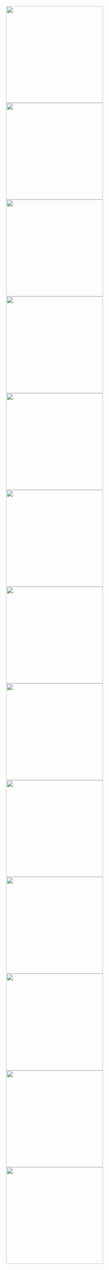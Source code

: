 <img src="https://github.com/KirtanNarola13/Platform_convertor_flutter_app/assets/133342879/268259dd-545c-4673-9947-0da662aa1f4b" height="260">
<img src="https://github.com/KirtanNarola13/Platform_convertor_flutter_app/assets/133342879/5e481de6-119a-47b1-8765-5bd5cbb42a7e" height="260">
<img src="https://github.com/KirtanNarola13/Platform_convertor_flutter_app/assets/133342879/264540a9-ab80-4142-a41e-6d3a3633cfcb" height="260">
<img src="https://github.com/KirtanNarola13/Platform_convertor_flutter_app/assets/133342879/837f6f63-3dcc-4454-84a1-ecff7d9fbc4e" height="260">
<img src="https://github.com/KirtanNarola13/Platform_convertor_flutter_app/assets/133342879/148e120a-f1d1-41ca-947f-d51a0dec0b1e" height="260">
<img src="https://github.com/KirtanNarola13/Platform_convertor_flutter_app/assets/133342879/88df66ff-ff96-4404-9d3a-645e6dfbd0cc" height="260">
<img src="https://github.com/KirtanNarola13/Platform_convertor_flutter_app/assets/133342879/e7521488-af73-49f1-90d4-36855ca25baa" height="260">
<img src="https://github.com/KirtanNarola13/Platform_convertor_flutter_app/assets/133342879/4f3d9c76-2122-4ba7-b6e1-b4921a4e911c" height="260">
<img src="https://github.com/KirtanNarola13/Platform_convertor_flutter_app/assets/133342879/96e17aa2-58da-4b4d-ab31-a7a40191af26" height="260">
<img src="https://github.com/KirtanNarola13/Platform_convertor_flutter_app/assets/133342879/4b505b2c-5ee8-4ceb-8f46-cdb4a2ef86b5" height="260">
<img src="https://github.com/KirtanNarola13/Platform_convertor_flutter_app/assets/133342879/ff5303c2-8262-4436-ba93-fd0c1519bcd9" height="260">
<img src="https://github.com/KirtanNarola13/Platform_convertor_flutter_app/assets/133342879/bc8aea63-cea7-43a5-8a5e-9fd935c7b925" height="260">
<img src="https://github.com/KirtanNarola13/Platform_convertor_flutter_app/assets/133342879/f98c63ed-739d-4ec4-b8b6-a7fb2f7b7787" height="260">
